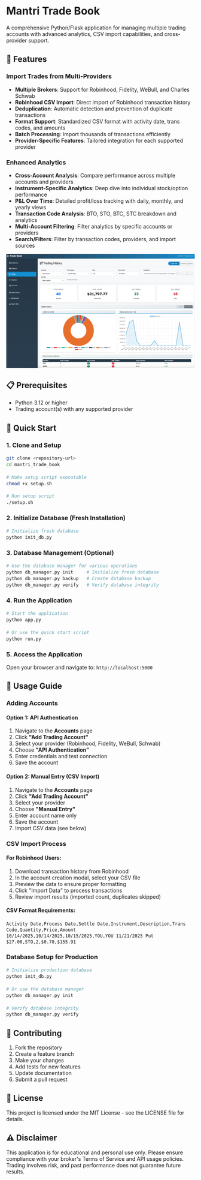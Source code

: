 # Mantri Trade Book 

A comprehensive Python/Flask application for managing multiple trading accounts with advanced analytics, CSV import capabilities, and cross-provider support.

## 🚀 Features

### Import Trades from Multi-Providers
- **Multiple Brokers**: Support for Robinhood, Fidelity, WeBull, and Charles Schwab
- **Robinhood CSV Import**: Direct import of Robinhood transaction history
- **Deduplication**: Automatic detection and prevention of duplicate transactions
- **Format Support**: Standardized CSV format with activity date, trans codes, and amounts
- **Batch Processing**: Import thousands of transactions efficiently
- **Provider-Specific Features**: Tailored integration for each supported provider

### Enhanced Analytics
- **Cross-Account Analysis**: Compare performance across multiple accounts and providers
- **Instrument-Specific Analytics**: Deep dive into individual stock/option performance
- **P&L Over Time**: Detailed profit/loss tracking with daily, monthly, and yearly views
- **Transaction Code Analysis**: BTO, STO, BTC, STC breakdown and analytics
- **Multi-Account Filtering**: Filter analytics by specific accounts or providers
- **Search/Filters**: Filter by transaction codes, providers, and import sources

![alt text](trades_image.png)


## 📋 Prerequisites
- Python 3.12 or higher
- Trading account(s) with any supported provider


## 🚀 Quick Start

### 1. Clone and Setup

```bash
git clone <repository-url>
cd mantri_trade_book

# Make setup script executable
chmod +x setup.sh

# Run setup script
./setup.sh
```

### 2. Initialize Database (Fresh Installation)

```bash
# Initialize fresh database
python init_db.py
```

### 3. Database Management (Optional)

```bash
# Use the database manager for various operations
python db_manager.py init     # Initialize fresh database
python db_manager.py backup   # Create database backup
python db_manager.py verify   # Verify database integrity
```

### 4. Run the Application

```bash
# Start the application
python app.py

# Or use the quick start script
python run.py
```

### 5. Access the Application

Open your browser and navigate to: `http://localhost:5000`

## 🎯 Usage Guide

### Adding Accounts

#### Option 1: API Authentication
1. Navigate to the **Accounts** page
2. Click **"Add Trading Account"**
3. Select your provider (Robinhood, Fidelity, WeBull, Schwab)
4. Choose **"API Authentication"**
5. Enter credentials and test connection
6. Save the account

#### Option 2: Manual Entry (CSV Import)
1. Navigate to the **Accounts** page
2. Click **"Add Trading Account"**
3. Select your provider
4. Choose **"Manual Entry"**
5. Enter account name only
6. Save the account
7. Import CSV data (see below)

### CSV Import Process

#### For Robinhood Users:
1. Download transaction history from Robinhood
2. In the account creation modal, select your CSV file
3. Preview the data to ensure proper formatting
4. Click "Import Data" to process transactions
5. Review import results (imported count, duplicates skipped)

#### CSV Format Requirements:
```csv
Activity Date,Process Date,Settle Date,Instrument,Description,Trans Code,Quantity,Price,Amount
10/14/2025,10/14/2025,10/15/2025,YOU,YOU 11/21/2025 Put $27.00,STO,2,$0.78,$155.91
```

### Database Setup for Production
```bash
# Initialize production database
python init_db.py

# Or use the database manager
python db_manager.py init

# Verify database integrity
python db_manager.py verify
```
## 🤝 Contributing

1. Fork the repository
2. Create a feature branch
3. Make your changes
4. Add tests for new features
5. Update documentation
6. Submit a pull request



## 📝 License

This project is licensed under the MIT License - see the LICENSE file for details.

## ⚠️ Disclaimer

This application is for educational and personal use only. Please ensure compliance with your broker's Terms of Service and API usage policies. Trading involves risk, and past performance does not guarantee future results.
